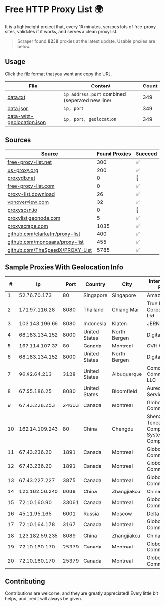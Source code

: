 
# Free HTTP Proxy List 🌍

It is a lightweight project that, every 10 minutes, scrapes lots of free-proxy sites, validates if it works, and serves a clean proxy list.


> Scraper found **8238** proxies at the latest update. Usable proxies are below.

## Usage

Click the file format that you want and copy the URL.


|File|Content|Count|
|----|-------|-----|
|[data.txt](https://raw.githubusercontent.com/themiralay/Proxy-List-World/master/data.txt)|`ip_address:port` combined (seperated new line)|349|
|[data.json](https://raw.githubusercontent.com/themiralay/Proxy-List-World/master/data.json)|`ip, port`|349|
|[data-with-geolocation.json](https://raw.githubusercontent.com/themiralay/Proxy-List-World/master/data-with-geolocation.json)|`ip, port, geolocation`|349|

## Sources

|Source|Found Proxies|Succeed|
|------|-------------|-------|
|[free-proxy-list.net](https://free-proxy-list.net)|300|✅|
|[us-proxy.org](https://www.us-proxy.org)|200|✅|
|[proxydb.net](http://proxydb.net)|0|🚫|
|[free-proxy-list.com](https://free-proxy-list.com/?page=&port=&type%5B%5D=http&type%5B%5D=https&up_time=0&search=Search)|0|✅|
|[proxy-list.download](https://www.proxy-list.download/HTTP)|26|✅|
|[vpnoverview.com](https://vpnoverview.com/privacy/anonymous-browsing/free-proxy-servers)|32|✅|
|[proxyscan.io](https://www.proxyscan.io)|0|🚫|
|[proxylist.geonode.com](https://proxylist.geonode.com/api/proxy-list?limit=300&page=1&sort_by=lastChecked&sort_type=desc&protocols=http,https)|5|✅|
|[proxyscrape.com](https://api.proxyscrape.com/v2/?request=displayproxies&protocol=http&timeout=10000&country=all&ssl=all&anonymity=all)|1035|✅|
|[github.com/clarketm/proxy-list](https://raw.githubusercontent.com/clarketm/proxy-list/master/proxy-list-raw.txt)|400|✅|
|[github.com/monosans/proxy-list](https://raw.githubusercontent.com/monosans/proxy-list/main/proxies/http.txt)|455|✅|
|[github.com/TheSpeedX/PROXY-List](https://raw.githubusercontent.com/TheSpeedX/PROXY-List/master/http.txt)|5785|✅|


## Sample Proxies With Geolocation Info

|#|Ip|Port|Country|City|Internet Service Provider|
|-|--|----|-------|----|-------------------------|
|1|52.76.70.173|80|Singapore|Singapore|Amazon.com, Inc.|
|2|171.97.116.28|8080|Thailand|Chiang Mai|True Internet Corporation CO. Ltd.|
|3|103.143.196.66|8080|Indonesia|Klaten|JERNIHNETWORK|
|4|68.183.134.152|8000|United States|North Bergen|DigitalOcean, LLC|
|5|167.114.107.37|80|Canada|Montreal|OVH SAS|
|6|68.183.134.152|8000|United States|North Bergen|DigitalOcean, LLC|
|7|96.92.64.213|3128|United States|Albuquerque|Comcast Cable Communications, LLC|
|8|67.55.186.25|8080|United States|Bloomfield|Aureon Network Services|
|9|67.43.228.253|24603|Canada|Montreal|GloboTech Communications|
|10|162.14.109.243|80|China|Chengdu|Shenzhen Tencent Computer Systems Company Limited|
|11|67.43.236.20|1891|Canada|Montreal|GloboTech Communications|
|12|67.43.236.20|1891|Canada|Montreal|GloboTech Communications|
|13|67.43.227.227|3875|Canada|Montreal|GloboTech Communications|
|14|123.182.58.240|8089|China|Zhangjiakou|China Telecom|
|15|72.10.160.90|33061|Canada|Montreal|GloboTech Communications|
|16|45.11.95.165|6001|Russia|Moscow|Delta Ltd|
|17|72.10.164.178|3167|Canada|Montreal|GloboTech Communications|
|18|123.182.59.235|8089|China|Zhangjiakou|China Telecom|
|19|72.10.160.170|25379|Canada|Montreal|GloboTech Communications|
|20|72.10.160.170|25379|Canada|Montreal|GloboTech Communications|



## Contributing

Contributions are welcome, and they are greatly appreciated! Every
little bit helps, and credit will always be given.

